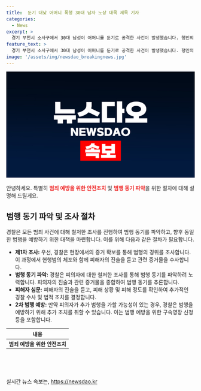 ```yaml
---
title:  둔기 대낮 어머니 폭행 30대 남자 노상 대목 제목 기자
categories:
  - News
excerpt: >
  경기 부천시 소사구에서 30대 남성이 어머니를 둔기로 공격한 사건이 발생했습니다. 행인의 신고를 받은 경찰이 장소에 도착하여 A씨를 체포했고, 피해를 입은 어머니는 병원으로 이송되었습니다. 이들은 모자 관계로 확인됐으며, A씨는 특수존속상해 혐의로 입건됐습니다. 경찰은 추가 범행을 방지하기 위해 구속영장을 신청할 예정이며, A씨의 진술을 통해 정확한 사건 경위를 파악 중입니다. (150자)
feature_text: >
  경기 부천시 소사구에서 30대 남성이 어머니를 둔기로 공격한 사건이 발생했습니다. 행인의 신고를 받은 경찰이 장소에 도착하여 A씨를 체포했고, 피해를 입은 어머니는 병원으로 이송되었습니다. 이들은 모자 관계로 확인됐으며, A씨는 특수존속상해 혐의로 입건됐습니다. 경찰은 추가 범행을 방지하기 위해 구속영장을 신청할 예정이며, A씨의 진술을 통해 정확한 사건 경위를 파악 중입니다. (150자)
image: '/assets/img/newsdao_breakingnews.jpg'
---
```


<p><img src="/assets/img/newsdao_breakingnews.jpg" alt="flaretime 속보" /></p>

<p>안녕하세요. 특별히 <b><span style="color: #ee2323;">범죄 예방을 위한 안전조치</span></b> 및 <b><span style="color: #ee2323;">범행 동기 파악</span></b>을 위한 절차에 대해 설명해 드릴게요.</p>

<h2 data-ke-size="size26">범행 동기 파악 및 조사 절차</h2>

<p data-ke-size="size16">경찰은 모든 범죄 사건에 대해 철저한 조사를 진행하여 범행 동기를 파악하고, 향후 동일한 범행을 예방하기 위한 대책을 마련합니다. 이를 위해 다음과 같은 절차가 필요합니다.</p>

<ul>
<li><b>제1차 조사:</b> 우선, 경찰은 현장에서의 증거 확보를 통해 범행의 경위를 조사합니다. 이 과정에서 현행범의 체포와 함께 피해자의 진술을 듣고 관련 증거물을 수사합니다.</li>
<li><b>범행 동기 파악:</b> 경찰은 피의자에 대한 철저한 조사를 통해 범행 동기를 파악하려 노력합니다. 피의자의 진술과 관련 증거물을 종합하여 범행 동기를 추론합니다.</li>
<li><b>피해자 심문:</b> 피해자의 진술을 듣고, 피해 상황 및 피해 정도를 확인하여 추가적인 경찰 수사 및 법적 조치를 결정합니다.</li>
<li><b>2차 범행 예방:</b> 만약 피의자가 추가 범행을 가할 가능성이 있는 경우, 경찰은 범행을 예방하기 위해 추가 조치를 취할 수 있습니다. 이는 범행 예방을 위한 구속영장 신청 등을 포함합니다.</li>
</ul>

<table>
<thead>
<tr>
<th style="text-align: center;">내용</th>
</tr>
</thead>
<tbody>
<tr>
<td style="text-align: center; height: 17px;"><b>범죄 예방을 위한 안전조치</b></td>
</tr>
</tbody>
</table>

<p data-ke-size="size16">&nbsp;</p>

<p data-ke-size="size16">&nbsp;</p>
실시간 뉴스 속보는, <a href="https://newsdao.kr" rel="dofollow">https://newsdao.kr</a>


